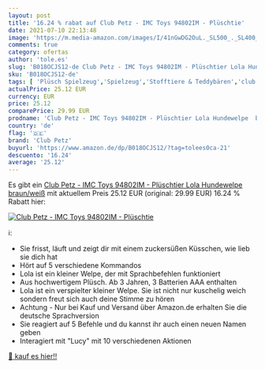 ```yaml
---
layout: post
title: '16.24 % rabat auf Club Petz - IMC Toys 94802IM - Plüschtie'
date: 2021-07-10 22:13:48
image: 'https://m.media-amazon.com/images/I/41nGwDG2OuL._SL500_._SL400_.jpg'
comments: true
category: ofertas
author: 'tole.es'
slug: 'B018OCJS12-de Club Petz - IMC Toys 94802IM - Plüschtier Lola Hundewelpe...'
sku: 'B018OCJS12-de'
tags: [ 'Plüsch Spielzeug','Spielzeug','Stofftiere & Teddybären','club petz', ]
actualPrice: 25.12 EUR
currency: EUR
price: 25.12
comparePrice: 29.99 EUR
prodname: 'Club Petz - IMC Toys 94802IM - Plüschtier Lola Hundewelpe  braun/weiß'
country: 'de'
flag: '🇩🇪'
brand: 'Club Petz'
buyurl: 'https://www.amazon.de/dp/B018OCJS12/?tag=tolees0ca-21'
descuento: '16.24'
average: '25.12'
---
```


Es gibt ein [Club Petz - IMC Toys 94802IM - Plüschtier Lola Hundewelpe  braun/weiß](https://www.amazon.de/dp/B018OCJS12/?tag=tolees0ca-21) mit aktuellem Preis 25.12 EUR (original: 29.99 EUR) 16.24 % Rabatt hier:

[![Club Petz - IMC Toys 94802IM - Plüschtie](https://m.media-amazon.com/images/I/41nGwDG2OuL._SL500_._SL400_.jpg)](https://www.amazon.de/dp/B018OCJS12/?tag=tolees0ca-21)

ℹ️:

- Sie frisst, läuft und zeigt dir mit einem zuckersüßen Küsschen, wie lieb sie dich hat
- Hört auf 5 verschiedene Kommandos
- Lola ist ein kleiner Welpe, der mit Sprachbefehlen funktioniert
- Aus hochwertigem Plüsch. Ab 3 Jahren, 3 Batterien AAA enthalten
- Lola ist ein verspielter kleiner Welpe. Sie ist nicht nur kuschelig weich sondern freut sich auch deine Stimme zu hören
- Achtung - Nur bei Kauf und Versand über Amazon.de erhalten Sie die deutsche Sprachversion
- Sie reagiert auf 5 Befehle und du kannst ihr auch einen neuen Namen geben
- Interagiert mit "Lucy" mit 10 verschiedenen Aktionen

[🛒 kauf es hier!!](https://www.amazon.de/dp/B018OCJS12/?tag=tolees0ca-21)
